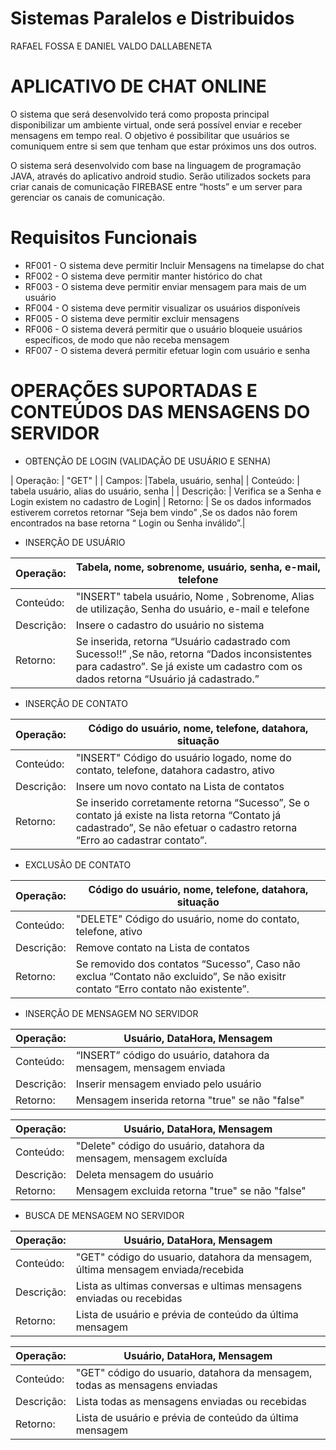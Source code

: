 # Sistemas Paralelos e Distribuidos

RAFAEL FOSSA E DANIEL VALDO DALLABENETA

# APLICATIVO DE CHAT ONLINE
  O sistema que será desenvolvido terá como proposta principal disponibilizar um ambiente virtual, onde será possível enviar e receber mensagens em tempo real. 
  O objetivo é possibilitar que usuários se comuniquem entre si sem que tenham que estar próximos uns dos outros.
  
  O sistema será desenvolvido com base na linguagem de programação JAVA, através do aplicativo android studio. Serão utilizados sockets para criar canais
  de comunicação FIREBASE entre “hosts” e um server para gerenciar os canais de comunicação.


# Requisitos Funcionais
- RF001 - O sistema deve permitir Incluir Mensagens na timelapse do chat 
- RF002 - O sistema deve permitir manter histórico do chat
- RF003 - O sistema deve permitir enviar mensagem para mais de um usuário
- RF004 - O sistema deve permitir visualizar os usuários disponíveis 
- RF005 - O sistema deve permitir excluir mensagens
- RF006 - O sistema deverá permitir que o usuário bloqueie usuários específicos, de modo que não receba mensagem
- RF007 - O sistema deverá permitir efetuar login com usuário e senha

# OPERAÇÕES SUPORTADAS E CONTEÚDOS DAS MENSAGENS DO SERVIDOR 

- OBTENÇÃO DE LOGIN (VALIDAÇÃO DE USUÁRIO E SENHA)

| Operação: | "GET" |
| Campos: |Tabela, usuário, senha|
| Conteúdo: |  tabela usuário, alias do usuário, senha |
| Descrição: |  Verifica se a Senha e Login existem no cadastro de Login|
| Retorno: | Se os dados informados estiverem corretos retornar “Seja bem vindo” ,Se os dados não forem encontrados na base retorna “ Login ou Senha inválido”.|


- INSERÇÃO DE USUÁRIO

| Operação: | Tabela, nome, sobrenome, usuário, senha, e-mail, telefone |
|---        |---  |
| Conteúdo: | "INSERT" tabela usuário, Nome , Sobrenome, Alias de utilização, Senha do usuário, e-mail e telefone  |
| Descrição: | Insere o cadastro do usuário no sistema |
| Retorno: | Se inserida, retorna “Usuário cadastrado com Sucesso!!” ,Se não, retorna “Dados inconsistentes para cadastro”. Se já existe um cadastro com os dados retorna “Usuário já cadastrado.”|


- INSERÇÃO DE CONTATO

| Operação: | Código do usuário, nome, telefone, datahora, situação|
|---        |---  |
| Conteúdo: | "INSERT" Código do usuário logado, nome do contato, telefone, datahora cadastro, ativo|
| Descrição: | Insere um novo contato na Lista de contatos|
| Retorno: | Se inserido corretamente retorna “Sucesso”, Se o contato já existe na lista retorna “Contato já cadastrado”, Se não efetuar o cadastro retorna “Erro ao cadastrar contato”.|

- EXCLUSÃO DE CONTATO

| Operação: | Código do usuário, nome, telefone, datahora, situação|
|---        |---  |
| Conteúdo: | "DELETE" Código do usuário, nome do contato, telefone, ativo|
| Descrição: | Remove contato na Lista de contatos|
| Retorno: |Se removido dos contatos “Sucesso”, Caso não exclua “Contato não excluido”, Se não exisitr contato “Erro contato não existente”.|


- INSERÇÃO DE MENSAGEM NO SERVIDOR

| Operação: |Usuário, DataHora, Mensagem |
|---        |---  |
| Conteúdo: |“INSERT” código do usuário, datahora da mensagem, mensagem enviada|
| Descrição:|Inserir mensagem enviado pelo usuário|
| Retorno: |Mensagem inserida retorna "true" se não "false"|


| Operação: |Usuário, DataHora, Mensagem |
| --- | --- |
| Conteúdo: |"Delete" código do usuário, datahora da mensagem, mensagem excluída|
| Descrição: |Deleta mensagem do usuário|
| Retorno: |Mensagem excluida retorna "true" se não "false"|


- BUSCA DE MENSAGEM NO SERVIDOR

| Operação: | Usuário, DataHora, Mensagem |
| --- | --- |
| Conteúdo: |"GET" código do usuario, datahora da mensagem, última mensagem enviada/recebida|
| Descrição: |Lista as ultimas conversas e ultimas mensagens enviadas ou recebidas|
| Retorno: |Lista de usuário e prévia de conteúdo da última mensagem|


| Operação:| Usuário, DataHora, Mensagem|
| --- | --- |
| Conteúdo: |"GET" código do usuario, datahora da mensagem, todas as mensagens enviadas|
| Descrição: |Lista todas as mensagens enviadas ou recebidas|
| Retorno: |Lista de usuário e prévia de conteúdo da última mensagem|
